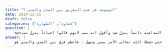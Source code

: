 ```yaml
---
title: "الوسوسة في عدم التفريق بين المذي والمني ؟"
date: 2014-12-15
draft: false
categories: ["فتاوى", "الطهارة"]
question: |
    <p>كيف اتخلص من وساوس المنى والمذى وخصوصآ اذا كنت متزوجه انا اعرف ان لون المنى اصفر لدى المرأة والمذى ابيض لمن المنى احيانآ يصبح ابيض عند قوتها ماذا افعل لكن عجزة وتعبت حياتى مع زوجى سوف تتدمر لأننى سوف اغتسل لأي شى ينزل منى خصوصآ عند المداعبه دائمآ ينزل شئ وأقول انه منى لانهم قالوا احيانآ ينزل منى</p>
answer: |
    أختي حفظك الله تعالى الأمر يسير وسهل ، فأعظم فرق بين المذي والمني هو : <BR>أن المني يعقبه فتور وخمول وكسل بعد خروجه وأما المذي فليس كذلك . <BR>فلو خرج منك شيئا عند المداعبة مع زوجك ولم يعقبه فتور أو كسل ونحو ذلك فهو مذي وعليك غسل الموضع فقط وليس عليك غسل ، فالفرق بينهما ظاهر بين . ولا تستمعي للقال والقيل في هذه المسألة فما أكثر من يتشدق ويتكلم بغير علم نسأل الله تعالى الهداية للجميع .  <BR>والله أعلم
---
```


